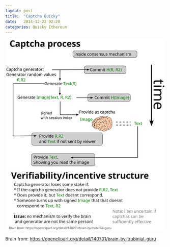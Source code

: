 ```yaml
---
layout: post
title:  "Captcha Quicky"
date:   2014-12-22 02:20
categories: Quicky Ethereum
---
```


<img src="/blog/parts/captcha.svg" title="Diagram how to maybe do captchas">

<span class="subtil">Brain from: <a href="https://openclipart.org/detail/140701/brain-by-trubinial-guru">https://openclipart.org/detail/140701/brain-by-trubinial-guru</a></span>
